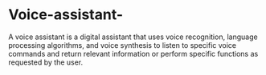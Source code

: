 # Voice-assistant-
A voice assistant is a digital assistant that uses voice recognition, language processing algorithms, and voice synthesis to listen to specific voice commands and return relevant information or perform specific functions as requested by the user.

